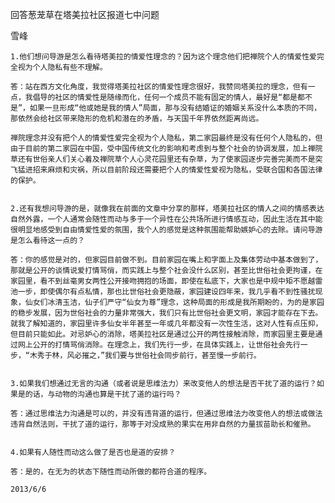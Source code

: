 回答葱茏草在塔美拉社区报道七中问题

雪峰


    1.他们想问导游是怎么看待塔美拉的情爱性理念的？因为这个理念他们把禅院个人的情爱性爱完全视为个人隐私有些不理解。

    答：站在西方文化角度，我觉得塔美拉社区的情爱性理念很好，我赞同塔美拉的理念，但有一点，我倡导的社区的情爱性是随缘而化，任何一个成员不能有固定的情人，最好是“都是都不是”，如果一旦形成“他或她是我的情人”局面，那与没有结婚证的婚姻关系没什么本质的不同，那依然会给社区带来隐形的危机和潜在的矛盾，与天国千年界依然距离尚远。

    禅院理念并没有把个人的情爱性爱完全视为个人隐私，第二家园最终是没有任何个人隐私的，但由于目前的第二家园在中国，受中国传统文化的影响和考虑到与整个社会的协调发展，加上禅院草还有世俗亲人们关心着及禅院草个人心灵花园里还有杂草，为了使家园逐步完善完美而不是突飞猛进招来麻烦和灾祸，所以目前阶段还需要把个人的情爱性爱视为隐私，受联合国和各国法律的保护。


    2.还有我想问导游的是，就像我在前面的文章中分享的那样，塔美拉社区的情人之间的情感表达自然外露，一个人通常会随性而动与多于一个异性在公共场所进行情感互动，因此生活在其中能很明显地感受到自由情爱性爱的氛围，我个人的感觉是这种氛围能帮助嫉妒心的去除。请问导游是怎么看待这一点的？

    答：你的感觉是对的，但家园目前做不到。目前家园在嘴上和字面上及集体劳动中基本做到了，那就是公开的谈情说爱打情骂俏，而实践上与整个社会没什么区别，甚至比世俗社会更拘谨，在家园里，看不到丝毫男女两性公开接吻拥抱的场面，即使在私底下，大家也是中规中矩不愿越雷池一步，即使偶尔有点私情，那也比世俗社会更隐蔽，家园建设四年来，我几乎看不到性骚扰现象，仙女们冰清玉洁，仙子们严守“仙女为尊”理念，这种局面的形成是我所期盼的，为的是家园的稳步发展，因为世俗社会的力量非常强大，我们只有比世俗社会更文明，家园才能存在下去。就我了解知道的，家园里许多仙女半年甚至一年或几年都没有一次性生活，这对人性有点压抑，但目前只能如此。对忌妒心的消除，塔美拉社区是通过公开的两性接触消除，而家园里主要是通过网上公开的打情骂俏消除。在理念上，我们先行一步，在具体实践上，让世俗社会先行一步，“木秀于林，风必摧之，”我们要与世俗社会同步前行，甚至慢一步前行。


    3.如果我们想通过无言的沟通（或者说是思维法力）来改变他人的想法是否干扰了道的运行？如果是的话，与动物的沟通也算是干扰了道的运行吗？

    答：通过思维法力沟通是可以的，并没有违背道的运行，但通过思维法力改变他人的想法或做法违背自然法则，干扰了道的运行，那等于对没成熟的果实在用非自然的力量拔苗助长和催熟。


    4.如果有人随性而动这么做了是否也是道的安排？

    答：是的，在无为的状态下随性而动所做的都符合道的程序。

    2013/6/6



